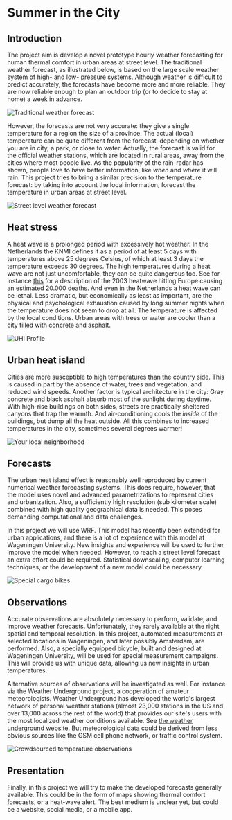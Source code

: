 # Summer in the City

## Introduction

The project aim is develop a novel prototype hourly weather forecasting for human thermal comfort in urban areas at street level.  The traditional weather forecast, as illustrated below, is based on the large scale weather system of high- and low- pressure systems.  Although weather is difficult to predict accurately, the forecasts have become more and more reliable.  They are now reliable enough to plan an outdoor trip (or to decide to stay at home) a week in advance.

![Traditional weather forecast](https://raw.githubusercontent.com/summerinthecity/report/master/images/project_oldforecast.jpg  "Traditional weather forecast")

However, the forecasts are not very accurate: they give a single temperature for a region the size of a province. The actual (local) temperature can be quite different from the forecast, depending on whether you are in city, a park, or close to water.  Actually, the forecast is valid for the official weather stations, which are located in rural areas, away from the cities where most people live.  As the popularity of the rain-radar has shown, people love to have better information, like *when* and *where* it will rain.  This project tries to bring a similar precision to the temperature forecast: by taking into account the local information, forecast the temperature in urban areas at street level.


![Street level weather forecast](https://raw.githubusercontent.com/summerinthecity/report/master/images/project_newforecast.png "Street level weather forecast")


## Heat stress

A heat wave is a prolonged period with excessively hot weather.  In the Netherlands the KNMI defines it as a period of at least 5 days with temperatures above 25 degrees Celsius, of which at least 3 days the temperature exceeds 30 degrees.  The high temperatures during a heat wave are not just uncomfortable, they can be quite dangerous too.  See for instance [this](http://www.metoffice.gov.uk/education/teens/case-studies/heatwave) for a description of the 2003 heatwave hitting Europe causing an estimated 20.000 deaths.  And even in the Netherlands a heat wave can be lethal.  Less dramatic, but economically as least as important, are the physical and psychological exhaustion caused by long summer nights when the temperature does not seem to drop at all.  The temperature is affected by the local conditions. Urban areas with trees or water are cooler than a city filled with concrete and asphalt.


![UHI Profile](https://raw.githubusercontent.com/summerinthecity/report/master/images/project_uhi_profile.png "The temperature is affected by the local conditions. Urban areas with trees or water are cooler than a city filled with concrete and asphalt.")



## Urban heat island

Cities are more susceptible to high temperatures than the country side.
This is caused in part by the absence of water, trees and vegetation, and reduced wind speeds. Another factor is typical architecture in the city: Gray concrete and black asphalt absorb most of the sunlight during daytime. With high-rise buildings on both sides, streets are practically sheltered canyons that trap the warmth. And air-conditioning cools the *inside* of the buildings, but dump all the heat outside. All this combines to increased temperatures in the city, sometimes several degrees warmer!


![Your local neighborhood](https://raw.githubusercontent.com/summerinthecity/report/master/images/project_buurt.jpg  "The last step is to further downscale the weather forecast to neighbourhood and street level.")


## Forecasts

The urban heat island effect is reasonably well reproduced by current numerical weather forecasting systems.  This does require, however, that the model uses novel and advanced parametrizations to represent cities and urbanization.  Also, a sufficiently high resolution (sub kilometer scale) combined with high quality geographical data is needed.  This poses demanding computational and data challenges.

In this project we will use WRF.  This model has recently been extended for urban applications, and there is a lot of experience with this model at Wageningen University.  New insights and experience will be used to further improve the model when needed.  However, to reach a street level forecast an extra effort could be required.  Statistical downscaling, computer learning techniques, or the development of a new model could be necessary.


![Special cargo bikes](https://raw.githubusercontent.com/summerinthecity/report/master/images/project_fiets.jpg  "Temperature, radiation, wind measurements are performed in-situ using a specially equipped bike.")

## Observations

Accurate observations are absolutely necessary to perform, validate, and improve weather forecasts.  Unfortunately, they rarely available at the right spatial and temporal resolution.  In this project, automated measurements at selected locations in Wageningen, and later possibly Amsterdam, are performed.  Also, a specially equipped bicycle, built and designed at Wageningen University, will be used for special measurement campaigns.  This will provide us with unique data, allowing us new insights in urban temperatures.

Alternative sources of observations will be investigated as well.  For instance via the Weather Underground project, a cooperation of amateur meteorologists.  Weather Underground has developed the world's largest network of personal weather stations (almost 23,000 stations in the US and over 13,000 across the rest of the world) that provides our site's users with the most localized weather conditions available. See [the weather underground website](http://www.wunderground.com/). But meteorological data could be derived from less obvious sources like the GSM cell phone network, or traffic control system.


![Crowdsourced temperature observations](https://raw.githubusercontent.com/summerinthecity/report/master/images/project_wunderground.png "Weather Underground has developed the world's largest network of personal weather stations, almost 23,000 stations in the US and over 13,000 across the rest of the world, that provides our site's users with the most localized weather conditions available. See http://www.wunderground.com/")


## Presentation

Finally, in this project we will try to make the developed forecasts generally available.  This could be in the form of maps showing thermal comfort forecasts, or a heat-wave alert.  The best medium is unclear yet, but could be a website, social media, or a mobile app.  

